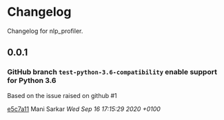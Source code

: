 # Changelog

Changelog for nlp_profiler.

## 0.0.1
### GitHub branch `test-python-3.6-compatibility` enable support for Python 3.6

Based on the issue raised on github #1

[e5c7a11](https://github.com/neomatrix369/nlp_profiler/commit/e5c7a11) Mani Sarkar _Wed Sep 16 17:15:29 2020 +0100_